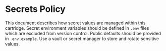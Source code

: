 # Secrets Policy

This document describes how secret values are managed within this
cartridge.  Secret environment variables should be defined in
`.env` files which are excluded from version control.  Public defaults
should be provided in `.env.example`.  Use a vault or secret manager to
store and rotate sensitive values.
